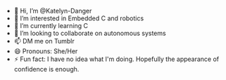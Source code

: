 - 👋 Hi, I’m @Katelyn-Danger
- 👀 I’m interested in Embedded C and robotics
- 🌱 I’m currently learning C 
- 💞️ I’m looking to collaborate on autonomous systems
- 📫 DM me on Tumblr
- 😄 Pronouns: She/Her
- ⚡ Fun fact: I have no idea what I'm doing. Hopefully the appearance of confidence is enough. 

<!---
Katelyn-Danger/Katelyn-Danger is a ✨ special ✨ repository because its `README.md` (this file) appears on your GitHub profile.
You can click the Preview link to take a look at your changes.
--->
